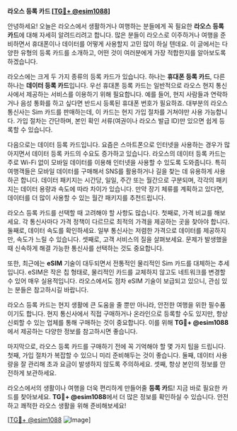 **라오스 등록 카드 [[TG💪+ @esim1088](https://t.me/s/esim1088)]**

안녕하세요! 오늘은 라오스에서 생활하거나 여행하는 분들에게 꼭 필요한 **라오스 등록 카드**에 대해 자세히 알려드리려고 합니다. 많은 분들이 라오스로 이주하거나 여행을 준비하면서 휴대폰이나 데이터를 어떻게 사용할지 고민 많이 하실 텐데요. 이 글에서는 다양한 유형의 등록 카드를 소개하고, 어떤 것이 여러분에게 가장 적합한지를 알아보도록 하겠습니다.

라오스에는 크게 두 가지 종류의 등록 카드가 있습니다. 하나는 **휴대폰 등록 카드**, 다른 하나는 **데이터 등록 카드**입니다. 우선 휴대폰 등록 카드는 일반적으로 라오스 현지 통신사에서 제공하는 서비스를 이용하기 위해 필요합니다. 예를 들어, 현지 사람들과 연락하거나 음성 통화를 하고 싶다면 반드시 등록된 휴대폰 번호가 필요하죠. 대부분의 라오스 통신사는 Sim 카드를 판매하는데, 이 카드는 현지 가입 절차를 거쳐야만 사용 가능합니다. 가입 절차는 간단하며, 본인 확인 서류(여권이나 라오스 발급 ID)만 있으면 쉽게 등록할 수 있습니다.

다음으로는 데이터 등록 카드입니다. 요즘은 스마트폰으로 인터넷을 사용하는 경우가 많아지면서 데이터 등록 카드의 수요도 증가하고 있습니다. 라오스의 데이터 등록 카드는 주로 Wi-Fi 없이 모바일 데이터를 이용해 인터넷을 사용할 수 있도록 도와줍니다. 특히 여행객들은 모바일 데이터를 구매해서 SNS를 활용하거나 길을 찾는 데 유용하게 사용하곤 합니다. 데이터 패키지는 시간당, 일일, 주간 또는 월간으로 구분되며, 각각의 패키지는 데이터 용량과 속도에 따라 차이가 있습니다. 만약 장기 체류를 계획하고 있다면, 데이터를 더 많이 사용할 수 있는 월간 패키지를 추천드립니다.

라오스 등록 카드를 선택할 때 고려해야 할 사항도 많습니다. 첫째로, 가격 비교를 해보세요. 각 통신사마다 가격 정책이 다르므로 최적의 가격을 제공하는 곳을 찾아야 합니다. 둘째로, 데이터 속도를 확인하세요. 일부 통신사는 저렴한 가격으로 데이터를 제공하지만, 속도가 느릴 수 있습니다. 셋째로, 고객 서비스의 질을 살펴보세요. 문제가 발생했을 때 신속하게 해결 가능한 통신사를 선택하는 것도 중요합니다.

또한, 최근에는 **eSIM** 기술이 대두되면서 전통적인 물리적인 Sim 카드를 대체하는 추세입니다. eSIM은 작은 칩 형태로, 물리적인 카드를 교체하지 않고도 네트워크를 변경할 수 있어 매우 실용적입니다. 라오스에서도 점차 eSIM 기술이 보급되고 있으니, 관심 있는 분들은 참고하시길 바랍니다.

라오스 등록 카드는 현지 생활에 큰 도움을 줄 뿐만 아니라, 안전한 여행을 위한 필수품이기도 합니다. 현지 통신사에서 직접 구매하거나 온라인으로 등록할 수도 있지만, 항상 신뢰할 수 있는 업체를 통해 구매하는 것이 중요합니다. 이를 위해 **TG💪+ @esim1088**에서 제공하는 다양한 정보를 참고하시면 좋습니다.

마지막으로, 라오스 등록 카드를 구매하기 전에 꼭 기억해야 할 몇 가지 팁을 드립니다. 첫째, 가입 절차가 복잡할 수 있으니 미리 준비해두는 것이 좋습니다. 둘째, 데이터 사용량을 잘 관리해 초과 요금이 발생하지 않도록 주의하세요. 셋째, 항상 본인의 정보를 안전하게 보관하세요.

라오스에서의 생활이나 여행을 더욱 편리하게 만들어줄 **등록 카드**! 지금 바로 필요한 카드를 찾아보세요. **TG💪+ @esim1088**에서 더 많은 정보를 확인하실 수 있습니다. 안전하고 쾌적한 라오스 생활을 위해 준비해보세요!

[[TG💪+ @esim1088](https://t.me/s/esim1088) ![Image](https://i.postimg.cc/Y0z9fWf4/image.png)]